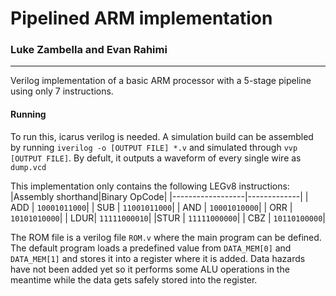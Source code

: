 # Pipelined ARM implementation
### Luke Zambella and Evan Rahimi
----
Verilog implementation of a basic ARM processor with a 5-stage pipeline using only 7 instructions.

#### Running
To run this, icarus verilog is needed. A simulation build can be assembled by running `iverilog -o [OUTPUT FILE] *.v` and simulated through `vvp [OUTPUT FILE]`. By defult, it outputs a waveform of every single wire as `dump.vcd`

This implementation only contains the following LEGv8 instructions:
|Assembly shorthand|Binary OpCode|
|------------------|-------------|
| ADD | `10001011000`|
| SUB | `11001011000`|
| AND | `10001010000`|
| ORR | `10101010000`|
| LDUR| `11111000010`|
|STUR | `11111000000`|
| CBZ | `10110100000`|

The ROM file is a verilog file `ROM.v` where the main program can be defined. The default program loads a predefined value from `DATA_MEM[0]` and `DATA_MEM[1]` and stores it into a register where it is added. Data hazards have not been added yet so it performs some ALU operations in the meantime while the data gets safely stored into the register.